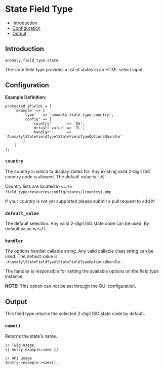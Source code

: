 # State Field Type

- [Introduction](#introduction)
- [Configuration](#configuration)
- [Output](#output)


<a name="introduction"></a>
## Introduction

`anomaly.field_type.state`

The state field type provides a list of states in an HTML select input.


<a name="configuration"></a>
## Configuration

**Example Definition:**

    protected $fields = [
        'example' => [
            'type'   => 'anomaly.field_type.country',
            'config' => [
                'country'       => 'US',
                'default_value' => 'IL',
                'handler'       => 'Anomaly\StateFieldType\StateFieldTypeOptions@handle'
            ]
        ]
    ];

### `country`

The country in which to display states for. Any existing valid 2-digit ISO country code is allowed. The default value is `'US'`.
 
Country lists are located in `state-field_type/resources/config/states/{country}.php`. 

If your country is not yet supported please submit a pull request to add it!

### `default_value`

The default selection. Any valid 2-digit ISO state code can be used. By default value is `null`.

### `handler`

The options handler callable string. Any valid callable class string can be used. The default value is `'Anomaly\StateFieldType\StateFieldTypeOptions@handle'`.

The handler is responsible for setting the available options on the field type instance.

**NOTE:** This option can not be set through the GUI configuration.


<a name="output"></a>
## Output

This field type returns the selected 2-digit ISO state code by default.

### `name()`

Returns the state's name.

    // Twig usage
    {{ entry.example.name }}
    
    // API usage
    $entry->example->name();
